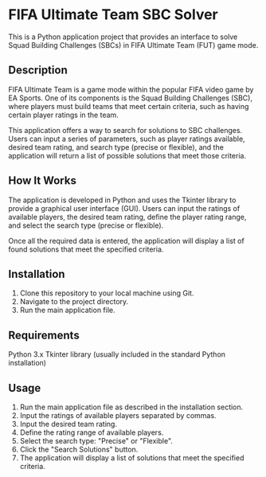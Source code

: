 # FIFA Ultimate Team SBC Solver

This is a Python application project that provides an interface to solve Squad Building Challenges (SBCs) in FIFA Ultimate Team (FUT) game mode.

## Description

FIFA Ultimate Team is a game mode within the popular FIFA video game by EA Sports. One of its components is the Squad Building Challenges (SBC), where players must build teams that meet certain criteria, such as having certain player ratings in the team.

This application offers a way to search for solutions to SBC challenges. Users can input a series of parameters, such as player ratings available, desired team rating, and search type (precise or flexible), and the application will return a list of possible solutions that meet those criteria.

## How It Works

The application is developed in Python and uses the Tkinter library to provide a graphical user interface (GUI). Users can input the ratings of available players, the desired team rating, define the player rating range, and select the search type (precise or flexible).

Once all the required data is entered, the application will display a list of found solutions that meet the specified criteria.

## Installation

1. Clone this repository to your local machine using Git.
2. Navigate to the project directory.
3. Run the main application file.

## Requirements
Python 3.x
Tkinter library (usually included in the standard Python installation)

## Usage
1. Run the main application file as described in the installation section.
2. Input the ratings of available players separated by commas.
3. Input the desired team rating.
4. Define the rating range of available players.
5. Select the search type: "Precise" or "Flexible".
6. Click the "Search Solutions" button.
7. The application will display a list of solutions that meet the specified criteria.
